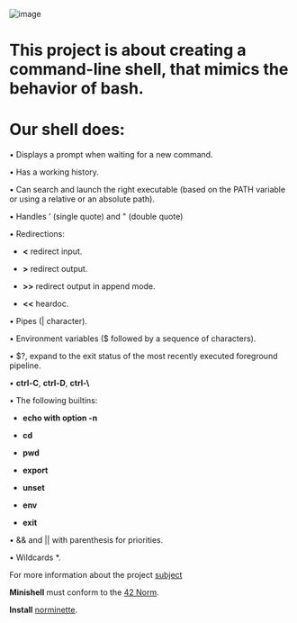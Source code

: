 ![image](https://github.com/user-attachments/assets/62d0b450-cca0-4a0b-b7e5-c975555ac3b7)


# This project is about creating a command-line shell, that mimics the behavior of bash.

# Our shell does:

• Displays a prompt when waiting for a new command.

• Has a working history.

• Can search and launch the right executable (based on the PATH variable or using a relative or an absolute path).

• Handles ’ (single quote) and  " (double quote)

• Redirections:

   - **<** redirect input.
   
   - **>** redirect output.
  
   - **>>** redirect output in append mode.

   - **<<** heardoc.

• Pipes (| character).

• Environment variables ($ followed by a sequence of characters).

• $?, expand to the exit status of the most recently executed foreground pipeline.

• **ctrl-C**, **ctrl-D**,  **ctrl-\\**

• The following builtins:

   - **echo with option -n**

   - **cd**

   - **pwd**

   - **export**

   - **unset**

   - **env**

   - **exit**

• && and || with parenthesis for priorities.

• Wildcards *.



For more information about the project [subject](https://cdn.intra.42.fr/pdf/pdf/138331/en.subject.pdf)

**Minishell** must conform to the [42 Norm](https://cdn.intra.42.fr/pdf/pdf/96987/en.norm.pdf).

**Install** [norminette](https://github.com/42School/norminette).
